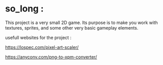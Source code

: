 # so_long :

This project is a very small 2D game.
Its purpose is to make you work with textures, sprites,
and some other very basic gameplay elements.

usefull websites for the project :

https://lospec.com/pixel-art-scaler/

https://anyconv.com/png-to-xpm-converter/